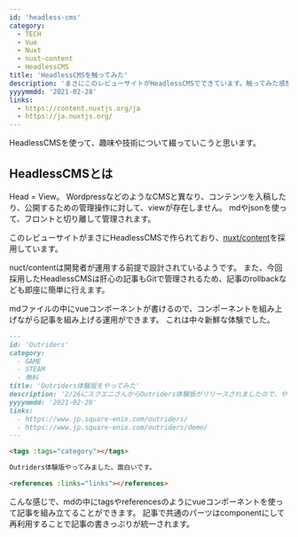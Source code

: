 ```yaml
---
id: 'headless-cms'
category:
  - TECH
  - Vue
  - Nuxt
  - nuxt-content
  - HeadlessCMS
title: 'HeadlessCMSを触ってみた'
description: 'まさにこのレビューサイトがHeadlessCMSでできています。触ってみた感想と、CMSとの違いについて触れてます。'
yyyymmdd: '2021-02-28'
links:
  - https://content.nuxtjs.org/ja
  - https://ja.nuxtjs.org/
---
```


<tags :tags="category"></tags>

HeadlessCMSを使って、趣味や技術について綴っていこうと思います。

## HeadlessCMSとは

Head = View。
WordpressなどのようなCMSと異なり、コンテンツを入稿したり、公開するための管理操作に対して、viewが存在しません。
mdやjsonを使って、フロントと切り離して管理されます。

このレビューサイトがまさにHeadlessCMSで作られており、<a href="https://content.nuxtjs.org/ja" target="_blank">nuxt/content</a>を採用しています。

nuct/contentは開発者が運用する前提で設計されているようです。
また、今回採用したHeadlessCMSは肝心の記事もGitで管理されるため、記事のrollbackなども即座に簡単に行えます。

mdファイルの中にvueコンポーネントが書けるので、コンポーネントを組み上げながら記事を組み上げる運用ができます。
これは中々新鮮な体験でした。

```md SAMPLE
---
id: 'Outriders'
category:
  - GAME
  - STEAM
  - 無料
title: 'Outriders体験版をやってみた'
description: '2/26にスクエニさんからOutriders体験版がリリースされましたので、やってみた感想です。'
yyyymmdd: '2021-02-28'
links:
  - https://www.jp.square-enix.com/outriders/
  - https://www.jp.square-enix.com/outriders/demo/
---

<tags :tags="category"></tags>

Outriders体験版やってみました。面白いです。

<references :links="links"></references>
```

こんな感じで、mdの中にtagsやreferencesのようにvueコンポーネントを使って記事を組み立てることができます。
記事で共通のパーツはcomponentにして再利用することで記事の書きっぷりが統一されます。

<references :links="links"></references>
	